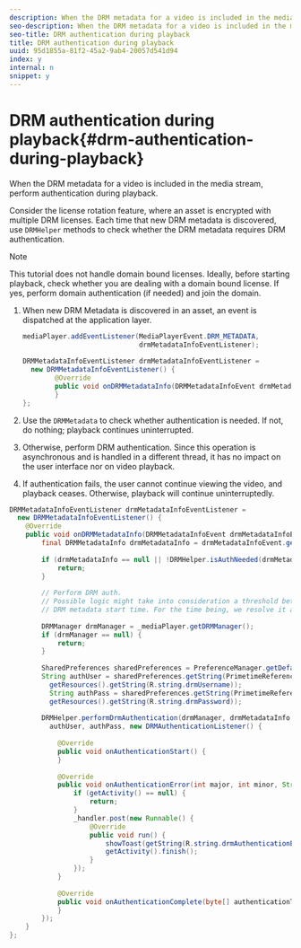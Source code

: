 ```yaml
---
description: When the DRM metadata for a video is included in the media stream, perform authentication during playback.
seo-description: When the DRM metadata for a video is included in the media stream, perform authentication during playback.
seo-title: DRM authentication during playback
title: DRM authentication during playback
uuid: 95d1855a-81f2-45a2-9ab4-20057d541d94
index: y
internal: n
snippet: y
---
```


# DRM authentication during playback{#drm-authentication-during-playback}

When the DRM metadata for a video is included in the media stream, perform authentication during playback.

Consider the license rotation feature, where an asset is encrypted with multiple DRM licenses. Each time that new DRM metadata is discovered, use `DRMHelper` methods to check whether the DRM metadata requires DRM authentication.

>[!NOTE]
>
>This tutorial does not handle domain bound licenses. Ideally, before starting playback, check whether you are dealing with a domain bound license. If yes, perform domain authentication (if needed) and join the domain.

1. When new DRM Metadata is discovered in an asset, an event is dispatched at the application layer.

   ```java
   mediaPlayer.addEventListener(MediaPlayerEvent.DRM_METADATA,  
                                drmMetadataInfoEventListener); 
    
   DRMMetadataInfoEventListener drmMetadataInfoEventListener =  
     new DRMMetadataInfoEventListener() { 
           @Override 
           public void onDRMMetadataInfo(DRMMetadataInfoEvent drmMetadataInfoEvent) { 
           } 
   };
   ```

1. Use the `DRMMetadata` to check whether authentication is needed. If not, do nothing; playback continues uninterrupted.
1. Otherwise, perform DRM authentication. Since this operation is asynchronous and is handled in a different thread, it has no impact on the user interface nor on video playback.
1. If authentication fails, the user cannot continue viewing the video, and playback ceases. Otherwise, playback will continue uninterruptedly.

```java
DRMMetadataInfoEventListener drmMetadataInfoEventListener =  
  new DRMMetadataInfoEventListener() { 
    @Override 
    public void onDRMMetadataInfo(DRMMetadataInfoEvent drmMetadataInfoEvent) { 
        final DRMMetadataInfo drmMetadataInfo = drmMetadataInfoEvent.getDRMMetadataInfo(); 
 
        if (drmMetadataInfo == null || !DRMHelper.isAuthNeeded(drmMetadataInfo.getDRMMetadata())) { 
            return; 
        } 
 
        // Perform DRM auth. 
        // Possible logic might take into consideration a threshold between the current player time and the 
        // DRM metadata start time. For the time being, we resolve it as soon as we receive the DRM metadata. 
 
        DRMManager drmManager = _mediaPlayer.getDRMManager(); 
        if (drmManager == null) { 
            return; 
        } 
 
        SharedPreferences sharedPreferences = PreferenceManager.getDefaultSharedPreferences(getActivity()); 
        String authUser = sharedPreferences.getString(PrimetimeReference.SETTINGS_DRM_USERNAME,  
          getResources().getString(R.string.drmUsername)); 
          String authPass = sharedPreferences.getString(PrimetimeReference.SETTINGS_DRM_PASSWORD,  
          getResources().getString(R.string.drmPassword)); 
 
        DRMHelper.performDrmAuthentication(drmManager, drmMetadataInfo.getDRMMetadata(),  
          authUser, authPass, new DRMAuthenticationListener() { 
 
            @Override 
            public void onAuthenticationStart() { 
            } 
 
            @Override 
            public void onAuthenticationError(int major, int minor, String erroString, String serverErrorURL) { 
                if (getActivity() == null) { 
                    return; 
                } 
                _handler.post(new Runnable() { 
                    @Override 
                    public void run() { 
                        showToast(getString(R.string.drmAuthenticationError)); 
                        getActivity().finish(); 
                    } 
                }); 
            } 
 
            @Override 
            public void onAuthenticationComplete(byte[] authenticationToken) { 
            } 
        }); 
    } 
};
```

